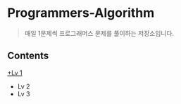 # Programmers-Algorithm
> 매일 1문제씩 프로그래머스 문제를 풀이하는 저장소입니다. 

## Contents 
[+Lv 1](https://github.com/seongahshin/Programmers-Algorithm/tree/main/Lv.%201)
+ Lv 2
+ Lv 3

